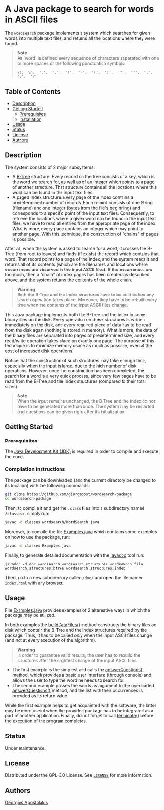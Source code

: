 # A Java package to search for words in ASCII files

The `wordsearch` package implements a system which searches for given words into multiple text files,
and returns all the locations where they were found.

> **Note**  
> As 'word' is defined every sequence of characters separated with one or more spaces or the following punctuation symbols:
> ```
> \t,  \n,  ',',  '.',  '!',  '-',  '(',  ')',  '"',  ''',  ':',  ';',  '?'
> ```

## Table of Contents

- [Description](#description)
- [Getting Started](#getting-started)
    - [Prerequisites](#prerequisites)
    - [Installation](#compilation-instructions)
- [Usage](#usage)
- [Status](#status)
- [License](#license)
- [Authors](#authors)

## Description

The system consists of 2 major subsystems:
- A [B-Tree](https://en.wikipedia.org/wiki/B-tree) structure. Every record on the tree consists of a key,
which is the word we search for, as well as of an integer which points to a page of another structure.
That structure contains all the locations where this word can be found in the input text files.
- A paged Index structure. Every page of the Index contains a predetermined number of records. Each record consists
of one String (filename) and one integer (bytes from the file's beginning) and corresponds to a specific point
of the input text files. Consequently, to retrieve the locations where a given word can be found in the input text files,
we have to read all entries from the appropriate page of the index. What is more, every page contains an integer which
may point to another page. With this technique, the construction of "chains" of pages is possible.

After all, when the system is asked to search for a word, it crosses the B-Tree (from root to leaves) and finds (if exists)
the record which contains that word. That record points to a page of the index, and the system reads it and returns all of
its contents (which are the filenames and locations where occurrences are observed in the input ASCII files).
If the occurrences are too much, then a "chain" of index pages has been created as described above,
and the system returns the contents of the whole chain.

> **Warning**  
> Both the B-Tree and the Index structures have to be built before any search operation takes place.
Moreover, they have to be rebuilt every time when the contents of the input ASCII files change.

This Java package implements both the B-Tree and the index in some binary files on the disk.
Every operation on these structures is written immediately on the disk, and every required piece of data
has to be read from the disk again (nothing is stored in memory).
What is more, the data of the binary files are separated into pages of predetermined size, and every read/write
operation takes place on exactly one page. The purpose of this technique is to minimize memory usage as much as
possible, even at the cost of increased disk operations.

Notice that the construction of such structures may take enough time, especially when the input is large, due
to the high number of disk operations. However, once the construction has been completed, the search for a word
is a very quick process, since very few pages have to be read from the B-Tree and the Index structures (compared
to their total sizes).

> **Note**  
> When the input remains unchanged, the B-Tree and the Index do not have to be generated more than once.
The system may be restarted and questions can be given right after its initialization.

## Getting Started

### Prerequisites

The [Java Development Kit (JDK)](https://www.oracle.com/java/technologies/downloads/) is required in order to compile and execute the code.

### Compilation instructions

The package can be downloaded (and the current directory be changed to its location) with the following commands:

```bash
git clone https://github.com/giorgapost/wordsearch-package
cd wordsearch-package
```

Then, to compile it and get the `.class` files into a subdirectory named `/classes/`, simply run:
```bash
javac -d classes wordsearch/WordSearch.java
```

Moreover, to compile the file [Examples.java](Examples.java) which contains some examples on how to use the package, run:
```bash
javac -d classes Examples.java
```

Finally, to generate detailed documentation with the [javadoc](https://docs.oracle.com/javase/8/docs/technotes/tools/windows/javadoc.html) tool run:
```
javadoc -d doc wordsearch wordsearch.structures wordsearch.file wordsearch.structures.btree wordsearch.structures.index
```
Then, go to a new subdirectory called `/doc/` and open the file named `index.html` with any browser.

## Usage

File [Examples.java](Examples.java) provides examples of 2 alternative ways in which the package may be utilized. 

In both examples the
[buildDataFiles()](https://github.com/giorgapost/wordsearch-package/blob/d6124c653c18e11111da905ff3d5022bbbfe89b0/wordsearch/WordSearch.java#L155)
method constructs the binary files on disk which contain the B-Tree and the Index structures required by the package.
Thus, it has to be called *only* when the input ASCII files change (and not at every execution of the algorithm). 

> **Warning**  
> In order to guarantee valid results, the user has to rebuild the structures after the slightest change of the input ASCII files.

- The first example is the simplest and calls the
[answerQuestions()](https://github.com/giorgapost/wordsearch-package/blob/d6124c653c18e11111da905ff3d5022bbbfe89b0/wordsearch/WordSearch.java#L78)
method, which provides a basic user interface (through console) and allows the user to type the word he needs to search for. 
- The second example passes the words as argument to the overloaded
[answerQuestions()](https://github.com/giorgapost/wordsearch-package/blob/d6124c653c18e11111da905ff3d5022bbbfe89b0/wordsearch/WordSearch.java#L122)
method, and the list with their occurrences is provided as its return value. 

While the first example helps to get acquainted with the software, the latter may be more useful when the provided
package has to be integrated as a part of another application. Finally, do not forget to call 
[terminate()](https://github.com/giorgapost/wordsearch-package/blob/d6124c653c18e11111da905ff3d5022bbbfe89b0/wordsearch/WordSearch.java#L228)
before the execution of the program completes.

## Status

Under maintenance.

## License

Distributed under the GPL-3.0 License. See [`LICENSE`](LICENSE) for more information.

## Authors

[Georgios Apostolakis](https://www.linkedin.com/in/giorgapost)
